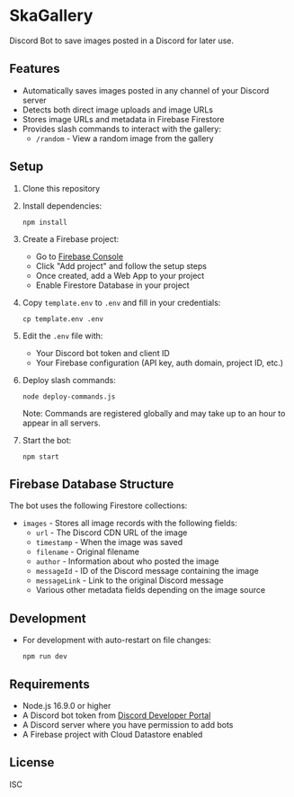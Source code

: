# SkaGallery
Discord Bot to save images posted in a Discord for later use.

## Features

- Automatically saves images posted in any channel of your Discord server
- Detects both direct image uploads and image URLs
- Stores image URLs and metadata in Firebase Firestore
- Provides slash commands to interact with the gallery:
  - `/random` - View a random image from the gallery

## Setup

1. Clone this repository
2. Install dependencies:
   ```
   npm install
   ```
3. Create a Firebase project:
   - Go to [Firebase Console](https://console.firebase.google.com/)
   - Click "Add project" and follow the setup steps
   - Once created, add a Web App to your project
   - Enable Firestore Database in your project

4. Copy `template.env` to `.env` and fill in your credentials:
   ```
   cp template.env .env
   ```
5. Edit the `.env` file with:
   - Your Discord bot token and client ID
   - Your Firebase configuration (API key, auth domain, project ID, etc.)

6. Deploy slash commands:
   ```
   node deploy-commands.js
   ```
   Note: Commands are registered globally and may take up to an hour to appear in all servers.

7. Start the bot:
   ```
   npm start
   ```

## Firebase Database Structure

The bot uses the following Firestore collections:

- `images` - Stores all image records with the following fields:
  - `url` - The Discord CDN URL of the image
  - `timestamp` - When the image was saved
  - `filename` - Original filename
  - `author` - Information about who posted the image
  - `messageId` - ID of the Discord message containing the image
  - `messageLink` - Link to the original Discord message
  - Various other metadata fields depending on the image source

## Development

- For development with auto-restart on file changes:
  ```
  npm run dev
  ```

## Requirements

- Node.js 16.9.0 or higher
- A Discord bot token from [Discord Developer Portal](https://discord.com/developers/applications)
- A Discord server where you have permission to add bots
- A Firebase project with Cloud Datastore enabled

## License

ISC
